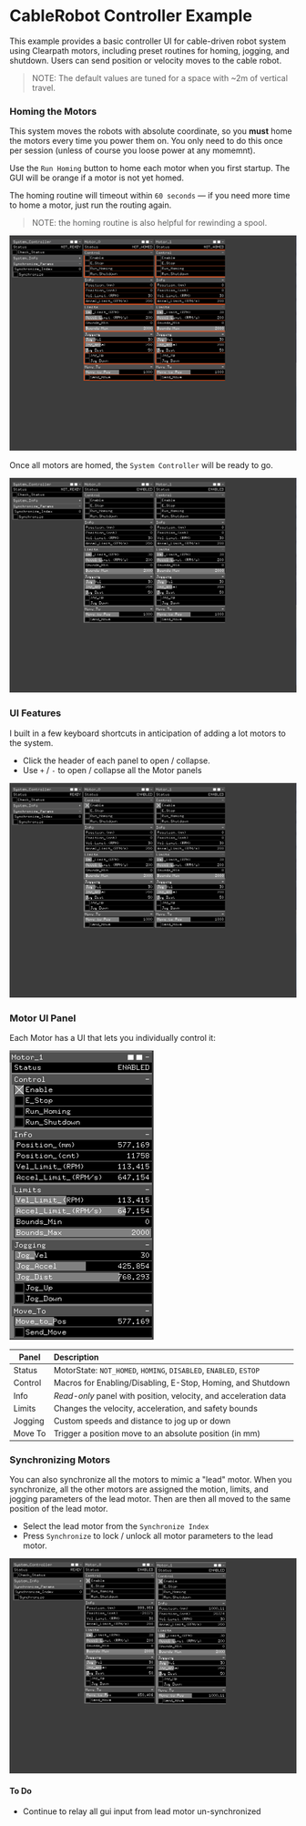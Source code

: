 # CableRobot Controller Example

This example provides a basic controller UI for cable-driven robot system using Clearpath motors, including preset routines for homing, jogging, and shutdown. Users can send position or velocity moves to the cable robot.

> NOTE: The default values are tuned for a space with ~2m of vertical travel.

### Homing the Motors
This system moves the robots with absolute coordinate, so you **must** home the motors every time you power them on. You only need to do this once per session (unless of course you loose power at any momemnt).

Use the `Run Homing` button to home each motor when you first startup. The GUI will be orange if a motor is not yet homed.

The homing routine will timeout within `60 seconds` — if you need more time to home a motor, just run the routing again.

> NOTE: the homing routine is also helpful for rewinding a spool.

![image](https://github.com/madelinegannon/kfnw/blob/main/myApps/example-cablerobot-helloworld/assets/cablerobot_helloworld_homing.gif)

Once all motors are homed, the `System Controller` will be ready to go.

![image](https://github.com/madelinegannon/kfnw/blob/main/myApps/example-cablerobot-helloworld/assets/cablerobot_helloworld_is_homed.gif)

### UI Features
I built in a few keyboard shortcuts in anticipation of adding a lot motors to the system. 

- Click the header of each panel to open / collapse.
- Use `+` / `-` to open / collapse all the Motor panels

![image](https://github.com/madelinegannon/kfnw/blob/main/myApps/example-cablerobot-helloworld/assets/cablerobot_helloworld_gui.gif)

### Motor UI Panel
Each Motor has a UI that lets you individually control it:

![image](https://github.com/madelinegannon/kfnw/blob/main/myApps/example-cablerobot-helloworld/assets/cablerobot_helloworld_motor_gui.PNG)

| Panel         | Description   | 
| ------------- |:--------------| 
| Status        | MotorState: `NOT_HOMED`, `HOMING`, `DISABLED`, `ENABLED`, `ESTOP` | 
| Control       | Macros for Enabling/Disabling, E-Stop, Homing, and Shutdown     | 
| Info          | _Read-only_ panel with position, velocity, and acceleration data   | 
| Limits        | Changes the velocity, acceleration, and safety bounds   |
| Jogging       | Custom speeds and distance to jog up or down   | 
| Move To       | Trigger a position move to an absolute position (in mm)   | 

### Synchronizing Motors
You can also synchronize all the motors to mimic a "lead" motor. When you synchronize, all the other motors are assigned the motion, limits, and jogging parameters of the lead motor. Then are then all moved to the same position of the lead motor.

- Select the lead motor from the `Synchronize Index`
- Press `Synchronize` to lock / unlock all motor parameters to the lead motor.

![image](https://github.com/madelinegannon/kfnw/blob/main/myApps/example-cablerobot-helloworld/assets/cablerobot_helloworld_synchronize.gif)

#### To Do
- Continue to relay all gui input from lead motor un-synchronized

